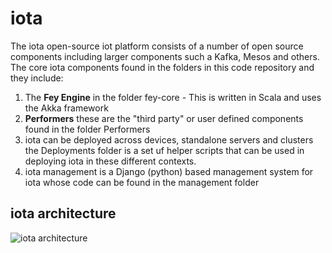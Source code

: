 # iota

The iota open-source iot platform consists of a number of open source components including larger components such a Kafka, Mesos and others. The core
iota components found in the folders in this code repository and they include:

1. The **Fey Engine** in the folder fey-core - This is written in Scala and uses the Akka framework
2. **Performers** these are the "third party" or user defined components found in the folder Performers
3. iota can be deployed across devices, standalone servers and clusters the Deployments folder is a set uf helper scripts that can be used in deploying iota in these different contexts. 
4. iota management is a Django (python) based management system for iota whose code can be found in the management folder

## iota architecture

 ![iota architecture](./images/iota.png)